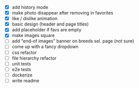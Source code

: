 - [x] add history mode 
- [x] make photo disappear after removing in favorites 
- [x] like / dislike animation
- [x] basic design (header and page titles)
- [x] add placeholder if favs are empty
- [x] make images square
- [ ] add "end-of images" banner on breeds sel. page (not sure)
- [ ] come up with a fancy dropdown
- [ ] css refactor
- [ ] file hierarchy refactor
- [ ] unit tests
- [ ] e2e tests
- [ ] dockerize
- [ ] write readme